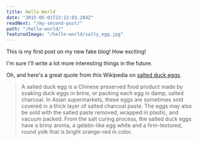 ```yaml
---
title: Hello World
date: "2015-05-01T22:12:03.284Z"
readNext: "/my-second-post/"
path: "/hello-world/"
featuredImage: "/hello-world/salty_egg.jpg"
---
```


This is my first post on my new fake blog! How exciting!

I'm sure I'll write a lot more interesting things in the future.

<!--more-->

Oh, and here's a great quote from this Wikipedia on [salted duck eggs](http://en.wikipedia.org/wiki/Salted_duck_egg).

>A salted duck egg is a Chinese preserved food product made by soaking duck eggs in brine, or packing each egg in damp, salted charcoal. In Asian supermarkets, these eggs are sometimes sold covered in a thick layer of salted charcoal paste. The eggs may also be sold with the salted paste removed, wrapped in plastic, and vacuum packed. From the salt curing process, the salted duck eggs have a briny aroma, a gelatin-like egg white and a firm-textured, round yolk that is bright orange-red in color.
